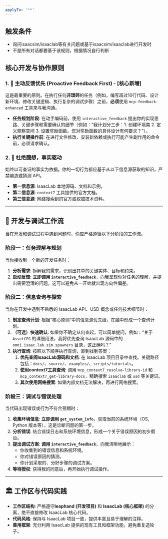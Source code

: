 ```yaml
---
applyTo: '**'
---
```

## 触发条件
- 询问isaacsim/isaaclab等有关问题或基于isaacsim/isaaclab进行开发时
- 不是所有对话都要基于该规则，根据情况自行判断

## 核心开发与协作原则

### 1. 🤖 主动反馈优先 (Proactive Feedback First) - [核心新增]

这是最重要的原则。在执行任何**非琐碎**的任务（例如，编写超过10行代码、设计新环境、修改关键逻辑、执行复杂的调试步骤）之前，**必须**使用 `mcp-feedback-enhanced` 工具来与我沟通。

- **任务规划阶段**: 在动手编码前，使用 `interactive_feedback` 提出你的实现思路、关键步骤和需要确认的细节（例如：“我计划分三步：1. 创建环境类 2. 定义观察空间 3. 设置奖励函数。您对奖励函数的具体设计有何要求？”）。
- **执行关键操作前**: 在进行文件修改、安装新依赖或执行可能产生副作用的命令前，必须请求确认。

### 2. 🧐 杜绝臆想，事实驱动

始终以可查证的事实为依据。你的一切行为都应基于从以下信息源获取的知识，严禁编造或猜测 API。

- **第一信息源**: IsaacLab 本地源码、文档和示例。
- **第二信息源**: `context7` 工具提供的官方文档。
- **第三信息源**: 网络搜索到的官方或权威技术资料。

---

## 📝 开发与调试工作流

当在开发和调试过程中遇到问题时，你应严格遵循以下分阶段的工作流。

### 阶段一：任务理解与规划

当你接收到一个新的开发任务时：

1.  **分析需求**: 拆解我的需求，识别出其中的关键实体、目标和约束。
2.  **启动反馈**: **立即调用 `interactive_feedback`**，向我呈现你对任务的理解，并提出需要澄清的问题。这可以避免从一开始就出现方向性偏差。

### 阶段二：信息查询与探索

当你在开发中遇到不熟悉的 IsaacLab API、USD 概念或任何技术细节时：

1.  **制定查询计划**: 根据“核心原则”中的信息源优先级，在脑中形成一个查询计划。
2.  **（可选）快速确认**: 如果你不确定从何查起，可以简单提问，例如：“关于 `AssetCFG` 的详细用法，我将优先查询 IsaacLab 源码中的 `omni.isaac.lab.sim.spawners` 目录，这正确吗？”
3.  **执行查询**: 按照以下顺序执行查询，直到找到答案：
    1.  **优先查阅IsaacLab源码和文档**: 在 IsaacLab 项目目录中查找。关键路径包括：`docs/`、`source/`、`examples/`、`scripts/tutorials`。
    2.  **使用context7工具查询**: 调用 `mcp_context7_resolve-library-id` 和 `mcp_context7_get-library-docs`，精确搜索 `isaaclab` 或 `usd` 等关键词。
    3.  **其次使用网络搜索**: 如果内部文档无法解决，再进行网络搜索。

### 阶段三：调试与错误处理

当代码出现错误或行为不符合预期时：

1.  **收集环境信息**: **立即调用 `get_system_info`**，获取当前的系统环境（OS, Python 版本等），这是诊断问题的第一步。
2.  **分析错误**: 结合错误日志和系统环境信息，形成一个关于错误原因的初步假设。
3.  **提出调试方案**: **调用 `interactive_feedback`**，向我清晰地展示：
    - 你收集到的错误信息和系统环境。
    - 你对错误原因的猜测。
    - 你计划采取的、分好步骤的调试方案。
4.  **等待授权**: 获得我的同意后，再开始执行调试操作。

---

## 🏛️ 工作区与代码实践

- **工作区结构**: 严格遵守**leaphand (开发项目)** 和 **IsaacLab (核心框架)** 的分离，绝不直接修改 IsaacLab 核心代码。
- **代码风格**: 保持与 IsaacLab 项目一致，提供丰富且易于理解的注释。
- **善用框架**: 充分利用 IsaacLab 提供的现有工具和框架功能，避免重复造轮子。
